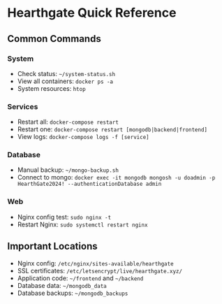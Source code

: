 # Hearthgate Quick Reference

## Common Commands

### System
- Check status: `~/system-status.sh`
- View all containers: `docker ps -a`
- System resources: `htop`

### Services
- Restart all: `docker-compose restart`
- Restart one: `docker-compose restart [mongodb|backend|frontend]`
- View logs: `docker-compose logs -f [service]`
### Database
- Manual backup: `~/mongo-backup.sh`
- Connect to mongo: `docker exec -it mongodb mongosh -u doadmin -p HearthGate2024! --authenticationDatabase admin`

### Web
- Nginx config test: `sudo nginx -t`
- Restart Nginx: `sudo systemctl restart nginx`

## Important Locations
- Nginx config: `/etc/nginx/sites-available/hearthgate`
- SSL certificates: `/etc/letsencrypt/live/hearthgate.xyz/`
- Application code: `~/frontend` and `~/backend`
- Database data: `~/mongodb_data`
- Database backups: `~/mongodb_backups`
